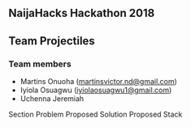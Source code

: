
## NaijaHacks Hackathon 2018
## Team Projectiles
### Team members
- Martins Onuoha (martinsvictor.nd@gmail.com)
- Iyiola Osuagwu (iyiolaosuagwu1@gmail.com)
- Uchenna Jeremiah 

Section
Problem
Proposed Solution
Proposed Stack
